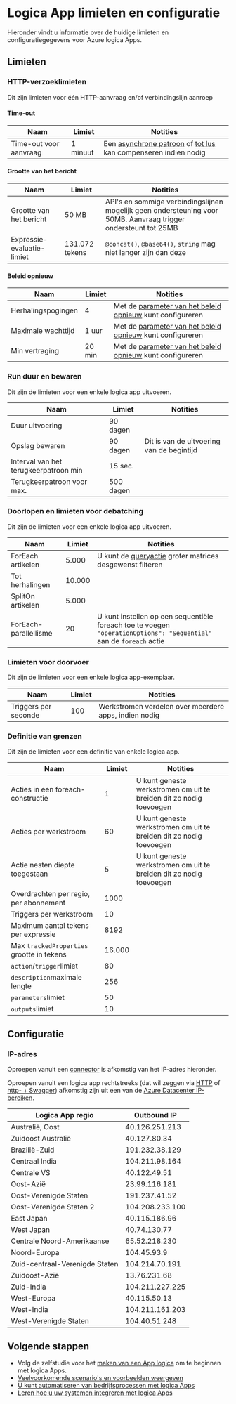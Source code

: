 <properties
    pageTitle="Logica App tijdslimieten en de instellingen | Microsoft Azure"
    description="Overzicht van de grenzen van de service en de configuratiewaarden voor logica Apps beschikbaar."
    services="logic-apps"
    documentationCenter=".net,nodejs,java"
    authors="jeffhollan"
    manager="dwrede"
    editor=""/>

<tags
    ms.service="logic-apps"
    ms.workload="integration"
    ms.tgt_pltfrm="na"
    ms.devlang="na"
    ms.topic="article"
    ms.date="10/18/2016"
    ms.author="jehollan"/>

# <a name="logic-app-limits-and-configuration"></a>Logica App limieten en configuratie

Hieronder vindt u informatie over de huidige limieten en configuratiegegevens voor Azure logica Apps.

## <a name="limits"></a>Limieten

### <a name="http-request-limits"></a>HTTP-verzoeklimieten

Dit zijn limieten voor één HTTP-aanvraag en/of verbindingslijn aanroep

#### <a name="timeout"></a>Time-out

|Naam|Limiet|Notities|
|----|----|----|
|Time-out voor aanvraag|1 minuut|Een [asynchrone patroon](app-service-logic-create-api-app.md) of [tot lus](app-service-logic-loops-and-scopes.md) kan compenseren indien nodig|

#### <a name="message-size"></a>Grootte van het bericht

|Naam|Limiet|Notities|
|----|----|----|
|Grootte van het bericht|50 MB|API's en sommige verbindingslijnen mogelijk geen ondersteuning voor 50MB.  Aanvraag trigger ondersteunt tot 25MB|
|Expressie-evaluatie-limiet|131.072 tekens|`@concat()`, `@base64()`, `string` mag niet langer zijn dan deze|

#### <a name="retry-policy"></a>Beleid opnieuw

|Naam|Limiet|Notities|
|----|----|----|
|Herhalingspogingen|4|Met de [parameter van het beleid opnieuw](https://msdn.microsoft.com/en-us/library/azure/mt643939.aspx) kunt configureren|
|Maximale wachttijd|1 uur|Met de [parameter van het beleid opnieuw](https://msdn.microsoft.com/en-us/library/azure/mt643939.aspx) kunt configureren|
|Min vertraging|20 min|Met de [parameter van het beleid opnieuw](https://msdn.microsoft.com/en-us/library/azure/mt643939.aspx) kunt configureren|

### <a name="run-duration-and-retention"></a>Run duur en bewaren

Dit zijn de limieten voor een enkele logica app uitvoeren.

|Naam|Limiet|Notities|
|----|----|----|
|Duur uitvoering|90 dagen||
|Opslag bewaren|90 dagen|Dit is van de uitvoering van de begintijd|
|Interval van het terugkeerpatroon min|15 sec.||
|Terugkeerpatroon voor max.|500 dagen||


### <a name="looping-and-debatching-limits"></a>Doorlopen en limieten voor debatching

Dit zijn de limieten voor een enkele logica app uitvoeren.

|Naam|Limiet|Notities|
|----|----|----|
|ForEach artikelen|5.000|U kunt de [queryactie](../connectors/connectors-native-query.md) groter matrices desgewenst filteren|
|Tot herhalingen|10.000||
|SplitOn artikelen|5.000||
|ForEach-parallellisme|20|U kunt instellen op een sequentiële foreach toe te voegen `"operationOptions": "Sequential"` aan de `foreach` actie|


### <a name="throughput-limits"></a>Limieten voor doorvoer

Dit zijn de limieten voor een enkele logica app-exemplaar. 

|Naam|Limiet|Notities|
|----|----|----|
|Triggers per seconde|100|Werkstromen verdelen over meerdere apps, indien nodig|

### <a name="definition-limits"></a>Definitie van grenzen

Dit zijn de limieten voor een definitie van enkele logica app.

|Naam|Limiet|Notities|
|----|----|----|
|Acties in een foreach-constructie|1|U kunt geneste werkstromen om uit te breiden dit zo nodig toevoegen|
|Acties per werkstroom|60|U kunt geneste werkstromen om uit te breiden dit zo nodig toevoegen|
|Actie nesten diepte toegestaan|5|U kunt geneste werkstromen om uit te breiden dit zo nodig toevoegen|
|Overdrachten per regio, per abonnement|1000||
|Triggers per werkstroom|10||
|Maximum aantal tekens per expressie|8192||
|Max `trackedProperties` grootte in tekens|16.000|
|`action`/`trigger`limiet|80||
|`description`maximale lengte|256||
|`parameters`limiet|50||
|`outputs`limiet|10||

## <a name="configuration"></a>Configuratie

### <a name="ip-address"></a>IP-adres

Oproepen vanuit een [connector](../connectors/apis-list.md) is afkomstig van het IP-adres hieronder.

Oproepen vanuit een logica app rechtstreeks (dat wil zeggen via [HTTP](../connectors/connectors-native-http.md) of [http- + Swagger](../connectors/connectors-native-http-swagger.md)) afkomstig zijn uit een van de [Azure Datacenter IP-bereiken](https://www.microsoft.com/en-us/download/details.aspx?id=41653).

|Logica App regio|Outbound IP|
|-----|----|
|Australië, Oost|40.126.251.213|
|Zuidoost Australië|40.127.80.34|
|Brazilië-Zuid|191.232.38.129|
|Centraal India|104.211.98.164|
|Centrale VS|40.122.49.51|
|Oost-Azië|23.99.116.181|
|Oost-Verenigde Staten|191.237.41.52|
|Oost-Verenigde Staten 2|104.208.233.100|
|East Japan|40.115.186.96|
|West Japan|40.74.130.77|
|Centrale Noord-Amerikaanse|65.52.218.230|
|Noord-Europa|104.45.93.9|
|Zuid-centraal-Verenigde Staten|104.214.70.191|
|Zuidoost-Azië|13.76.231.68|
|Zuid-India|104.211.227.225|
|West-Europa|40.115.50.13|
|West-India|104.211.161.203|
|West-Verenigde Staten|104.40.51.248|


## <a name="next-steps"></a>Volgende stappen  

- Volg de zelfstudie voor het [maken van een App logica](app-service-logic-create-a-logic-app.md) om te beginnen met logica Apps.  
- [Veelvoorkomende scenario's en voorbeelden weergeven](app-service-logic-examples-and-scenarios.md)
- [U kunt automatiseren van bedrijfsprocessen met logica Apps](http://channel9.msdn.com/Events/Build/2016/T694) 
- [Leren hoe u uw systemen integreren met logica Apps](http://channel9.msdn.com/Events/Build/2016/P462)